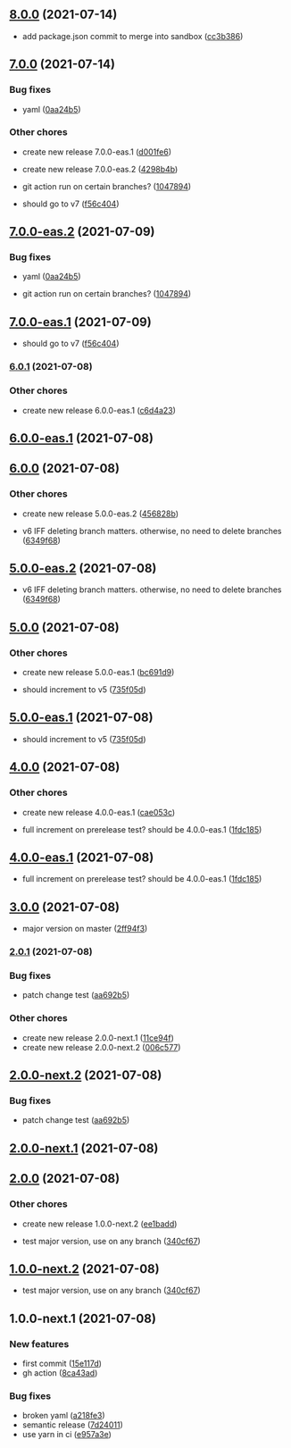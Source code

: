 ## [8.0.0](https://github.com/nandorojo/expo-eas-semantic-release/compare/7.0.0...8.0.0) (2021-07-14)


* add package.json commit to merge into sandbox ([cc3b386](https://github.com/nandorojo/expo-eas-semantic-release/commit/cc3b38605da6b7bea4b040c44ea509d8b77a0d77))

## [7.0.0](https://github.com/nandorojo/expo-eas-semantic-release/compare/6.0.1...7.0.0) (2021-07-14)


### Bug fixes

* yaml ([0aa24b5](https://github.com/nandorojo/expo-eas-semantic-release/commit/0aa24b5675173e5d1570ddf51c8b3a04120c386c))


### Other chores

* create new release 7.0.0-eas.1 ([d001fe6](https://github.com/nandorojo/expo-eas-semantic-release/commit/d001fe6cbb9d830de6dc0848fead3451dee6c0e6))
* create new release 7.0.0-eas.2 ([4298b4b](https://github.com/nandorojo/expo-eas-semantic-release/commit/4298b4bd7c9fa6da392c297b95fa2c65b739a977))


* git action run on certain branches? ([1047894](https://github.com/nandorojo/expo-eas-semantic-release/commit/10478947cb15ef597aa84ac09fba3875941a3705))
* should go to v7 ([f56c404](https://github.com/nandorojo/expo-eas-semantic-release/commit/f56c404faf2591807c0f3553cd4e2f98b95da63b))

## [7.0.0-eas.2](https://github.com/nandorojo/expo-eas-semantic-release/compare/7.0.0-eas.1...7.0.0-eas.2) (2021-07-09)


### Bug fixes

* yaml ([0aa24b5](https://github.com/nandorojo/expo-eas-semantic-release/commit/0aa24b5675173e5d1570ddf51c8b3a04120c386c))


* git action run on certain branches? ([1047894](https://github.com/nandorojo/expo-eas-semantic-release/commit/10478947cb15ef597aa84ac09fba3875941a3705))

## [7.0.0-eas.1](https://github.com/nandorojo/expo-eas-semantic-release/compare/6.0.1...7.0.0-eas.1) (2021-07-09)


* should go to v7 ([f56c404](https://github.com/nandorojo/expo-eas-semantic-release/commit/f56c404faf2591807c0f3553cd4e2f98b95da63b))

### [6.0.1](https://github.com/nandorojo/expo-eas-semantic-release/compare/6.0.0...6.0.1) (2021-07-08)


### Other chores

* create new release 6.0.0-eas.1 ([c6d4a23](https://github.com/nandorojo/expo-eas-semantic-release/commit/c6d4a2312ee04787861c5c2cd44069e65d402a7a))

## [6.0.0-eas.1](https://github.com/nandorojo/expo-eas-semantic-release/compare/5.0.0...6.0.0-eas.1) (2021-07-08)

## [6.0.0](https://github.com/nandorojo/expo-eas-semantic-release/compare/5.0.0...6.0.0) (2021-07-08)

### Other chores

* create new release 5.0.0-eas.2 ([456828b](https://github.com/nandorojo/expo-eas-semantic-release/commit/456828b59d99913bb575143704d498ad36d6df94))


* v6 IFF deleting branch matters. otherwise, no need to delete branches ([6349f68](https://github.com/nandorojo/expo-eas-semantic-release/commit/6349f68c3f3836847590c0c560116f3f178097d4))

## [5.0.0-eas.2](https://github.com/nandorojo/expo-eas-semantic-release/compare/5.0.0-eas.1...5.0.0-eas.2) (2021-07-08)


* v6 IFF deleting branch matters. otherwise, no need to delete branches ([6349f68](https://github.com/nandorojo/expo-eas-semantic-release/commit/6349f68c3f3836847590c0c560116f3f178097d4))
## [5.0.0](https://github.com/nandorojo/expo-eas-semantic-release/compare/4.0.0...5.0.0) (2021-07-08)


### Other chores

* create new release 5.0.0-eas.1 ([bc691d9](https://github.com/nandorojo/expo-eas-semantic-release/commit/bc691d9517125934bae0fc286cf1ad6bf550af8e))


* should increment to v5 ([735f05d](https://github.com/nandorojo/expo-eas-semantic-release/commit/735f05d6daf50fee8ea8e8e318b00ed6acc927d9))

## [5.0.0-eas.1](https://github.com/nandorojo/expo-eas-semantic-release/compare/4.0.0...5.0.0-eas.1) (2021-07-08)


* should increment to v5 ([735f05d](https://github.com/nandorojo/expo-eas-semantic-release/commit/735f05d6daf50fee8ea8e8e318b00ed6acc927d9))

## [4.0.0](https://github.com/nandorojo/expo-eas-semantic-release/compare/3.0.0...4.0.0) (2021-07-08)


### Other chores

* create new release 4.0.0-eas.1 ([cae053c](https://github.com/nandorojo/expo-eas-semantic-release/commit/cae053cf43ece8e0c030182f399ba512a1c2f19d))


* full increment on prerelease test? should be 4.0.0-eas.1 ([1fdc185](https://github.com/nandorojo/expo-eas-semantic-release/commit/1fdc1855746e0c1c082a339cc30d2b8b8cfa414a))

## [4.0.0-eas.1](https://github.com/nandorojo/expo-eas-semantic-release/compare/3.0.0...4.0.0-eas.1) (2021-07-08)


* full increment on prerelease test? should be 4.0.0-eas.1 ([1fdc185](https://github.com/nandorojo/expo-eas-semantic-release/commit/1fdc1855746e0c1c082a339cc30d2b8b8cfa414a))

## [3.0.0](https://github.com/nandorojo/expo-eas-semantic-release/compare/2.0.1...3.0.0) (2021-07-08)


* major version on master ([2ff94f3](https://github.com/nandorojo/expo-eas-semantic-release/commit/2ff94f35f889cac002d1e8d78bcc1de6dfd5baab))

### [2.0.1](https://github.com/nandorojo/expo-eas-semantic-release/compare/2.0.0...2.0.1) (2021-07-08)


### Bug fixes

* patch change test ([aa692b5](https://github.com/nandorojo/expo-eas-semantic-release/commit/aa692b5ea9d7f5f43d525994df7383ebac7838b9))


### Other chores

* create new release 2.0.0-next.1 ([11ce94f](https://github.com/nandorojo/expo-eas-semantic-release/commit/11ce94fda5cc0f879cf036ccd2b4ea3649e01815))
* create new release 2.0.0-next.2 ([006c577](https://github.com/nandorojo/expo-eas-semantic-release/commit/006c5774d33669e4e27758ce91be015caffd5e3b))

## [2.0.0-next.2](https://github.com/nandorojo/expo-eas-semantic-release/compare/2.0.0-next.1...2.0.0-next.2) (2021-07-08)


### Bug fixes

* patch change test ([aa692b5](https://github.com/nandorojo/expo-eas-semantic-release/commit/aa692b5ea9d7f5f43d525994df7383ebac7838b9))

## [2.0.0-next.1](https://github.com/nandorojo/expo-eas-semantic-release/compare/1.0.0...2.0.0-next.1) (2021-07-08)

## [2.0.0](https://github.com/nandorojo/expo-eas-semantic-release/compare/1.0.0...2.0.0) (2021-07-08)


### Other chores

* create new release 1.0.0-next.2 ([ee1badd](https://github.com/nandorojo/expo-eas-semantic-release/commit/ee1badd9d7b89b5c94e173d64e2102ae2bfe5c85))


* test major version, use on any branch ([340cf67](https://github.com/nandorojo/expo-eas-semantic-release/commit/340cf67ad3812f89c5943516a38b3fd2b29ff7fd))

## [1.0.0-next.2](https://github.com/nandorojo/expo-eas-semantic-release/compare/1.0.0-next.1...1.0.0-next.2) (2021-07-08)


* test major version, use on any branch ([340cf67](https://github.com/nandorojo/expo-eas-semantic-release/commit/340cf67ad3812f89c5943516a38b3fd2b29ff7fd))

## 1.0.0-next.1 (2021-07-08)


### New features

* first commit ([15e117d](https://github.com/nandorojo/expo-eas-semantic-release/commit/15e117d46b09f055a3c1ae448118cf58ff534fb9))
* gh action ([8ca43ad](https://github.com/nandorojo/expo-eas-semantic-release/commit/8ca43ada523adb773034cb21c1c28ee5c66f9126))


### Bug fixes

* broken yaml ([a218fe3](https://github.com/nandorojo/expo-eas-semantic-release/commit/a218fe38565539a88e58781a707ec3087836ce7a))
* semantic release ([7d24011](https://github.com/nandorojo/expo-eas-semantic-release/commit/7d24011c7ac05f21eea3e7c29a0fabdc5de58287))
* use yarn in ci ([e957a3e](https://github.com/nandorojo/expo-eas-semantic-release/commit/e957a3e75a30299341262ff1c0632ef4a2021d68))
